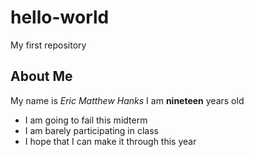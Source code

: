 # hello-world
My first repository
## About Me
My name is *Eric Matthew Hanks*
I am **nineteen** years old
- I am going to fail this midterm
- I am barely participating in class
- I hope that I can make it through this year
